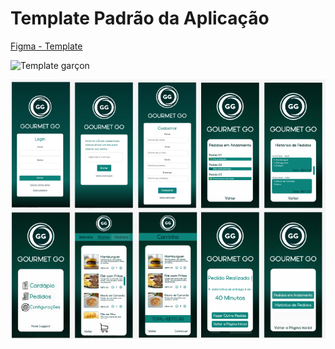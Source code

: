 # Template Padrão da Aplicação
[Figma - Template](https://www.figma.com/design/rn6FjloWva0vQeF9NYtHPb/Figma---Cliente?node-id=89%3A7&t=t2mpyoGF9QL0yVZG-1)

![Template garçon](https://github.com/ICEI-PUC-Minas-PMV-ADS/pmv-ads-2024-1-e2-proj-int-t3-gourmet-go/blob/main/docs/img/template%20gar%C3%A7on.png)

![Template - Preview](img/template.png)
